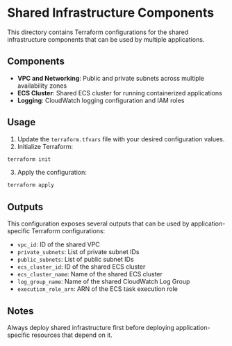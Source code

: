 # Shared Infrastructure Components

This directory contains Terraform configurations for the shared infrastructure components that can be used by multiple applications.

## Components

- **VPC and Networking**: Public and private subnets across multiple availability zones
- **ECS Cluster**: Shared ECS cluster for running containerized applications
- **Logging**: CloudWatch logging configuration and IAM roles

## Usage

1. Update the `terraform.tfvars` file with your desired configuration values.
2. Initialize Terraform:

```bash
terraform init
```

3. Apply the configuration:

```bash
terraform apply
```

## Outputs

This configuration exposes several outputs that can be used by application-specific Terraform configurations:

- `vpc_id`: ID of the shared VPC
- `private_subnets`: List of private subnet IDs
- `public_subnets`: List of public subnet IDs
- `ecs_cluster_id`: ID of the shared ECS cluster
- `ecs_cluster_name`: Name of the shared ECS cluster
- `log_group_name`: Name of the shared CloudWatch Log Group
- `execution_role_arn`: ARN of the ECS task execution role

## Notes

Always deploy shared infrastructure first before deploying application-specific resources that depend on it.

